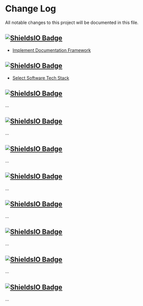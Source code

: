 # Change Log

All notable changes to this project will be documented in this file.

## <a href="https://github.com/xKabbe/star/milestone/1"><img alt="ShieldsIO Badge" src="https://img.shields.io/github/milestones/progress-percent/xKabbe/star/1"></a>

* [Implement Documentation Framework](https://github.com/xKabbe/star/issues/1)

## <a href="https://github.com/xKabbe/star/milestone/2"><img alt="ShieldsIO Badge" src="https://img.shields.io/github/milestones/progress-percent/xKabbe/star/2"></a>

* [Select Software Tech Stack](https://github.com/xKabbe/star/issues/9)

## <a href="https://github.com/xKabbe/star/milestone/3"><img alt="ShieldsIO Badge" src="https://img.shields.io/github/milestones/progress-percent/xKabbe/star/3"></a>

...

## <a href="https://github.com/xKabbe/star/milestone/4"><img alt="ShieldsIO Badge" src="https://img.shields.io/github/milestones/progress-percent/xKabbe/star/4"></a>

...

## <a href="https://github.com/xKabbe/star/milestone/5"><img alt="ShieldsIO Badge" src="https://img.shields.io/github/milestones/progress-percent/xKabbe/star/5"></a>

...

## <a href="https://github.com/xKabbe/star/milestone/6"><img alt="ShieldsIO Badge" src="https://img.shields.io/github/milestones/progress-percent/xKabbe/star/6"></a>

...

## <a href="https://github.com/xKabbe/star/milestone/7"><img alt="ShieldsIO Badge" src="https://img.shields.io/github/milestones/progress-percent/xKabbe/star/7"></a>

...

## <a href="https://github.com/xKabbe/star/milestone/8"><img alt="ShieldsIO Badge" src="https://img.shields.io/github/milestones/progress-percent/xKabbe/star/8"></a>

...

## <a href="https://github.com/xKabbe/star/milestone/9"><img alt="ShieldsIO Badge" src="https://img.shields.io/github/milestones/progress-percent/xKabbe/star/9"></a>

...

## <a href="https://github.com/xKabbe/star/milestone/10"><img alt="ShieldsIO Badge" src="https://img.shields.io/github/milestones/progress-percent/xKabbe/star/10"></a>

...
